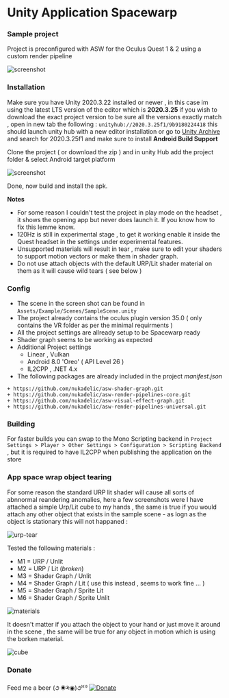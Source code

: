 # Unity Application Spacewarp
### Sample project

Project is preconfigured with ASW for the Oculus Quest 1 &amp; 2 using a custom render pipeline 

![screenshot](https://raw.githubusercontent.com/nukadelic/unity-application-spacewarp/master/Img/screenshot.png)

### Installation

Make sure you have Unity 2020.3.22 installed or newer , in this case im using the latest LTS version of the editor which is **2020.3.25** if you wish to download the exact project version to be sure all the versions exactly match , open in new tab the following : `unityhub://2020.3.25f1/9b9180224418` this should launch unity hub with a new editor installation or go to [Unity Archive](https://unity3d.com/get-unity/download/archive) and search for 2020.3.25f1 and make sure to install **Android Build Support**

Clone the project ( or download the zip ) and in unity Hub add the project folder & select Android target platform  
  
![screenshot](https://raw.githubusercontent.com/nukadelic/unity-application-spacewarp/master/Img/hub.png)

Done, now build and install the apk.

**Notes** 
* For some reason I couldn't test the project in play mode on the headset , it shows the opening app but never does launch it. If you know how to fix this lemme know. 
* 120Hz is still in experimental stage , to get it working enable it inside the Quest headset in the settings under experimental features. 
* Unsupported materials will result in tear , make sure to edit your shaders to support motion vectors or make them in shader graph.
* Do not use attach objects with the default URP/Lit shader material on them as it will cause wild tears ( see below ) 

### Config 

* The scene in the screen shot can be found in `Assets/Example/Scenes/SampleScene.unity`
* The project already contains the oculus plugin version 35.0 ( only contains the VR folder as per the minimal requirments )
* All the project settings are allready setup to be Spacewarp ready 
* Shader graph seems to be working as expected 
* Additional Project settings 
  * Linear , Vulkan 
  * Android 8.0 'Oreo' ( API Level 26 ) 
  * IL2CPP , .NET 4.x  
* The following packages are already included in the project _manifest.json_
``` 
+ https://github.com/nukadelic/asw-shader-graph.git
+ https://github.com/nukadelic/asw-render-pipelines-core.git
+ https://github.com/nukadelic/asw-visual-effect-graph.git
+ https://github.com/nukadelic/asw-render-pipelines-universal.git
```

### Building 

For faster builds you can swap to the Mono Scripting backend in `Project Settings > Player > Other Settings > Configuration > Scripting Backend` , but it is required to have IL2CPP when publishing the application on the store 

### App space wrap object tearing 

For some reason the standard URP lit shader will cause all sorts of abnnormal reandering anomalies, here a few screenshots were I have attached a simple Urp/Lit cube to my hands , the same is true if you would attach any other object that exists in the sample scene - as logn as the object is stationary this will not happaned :  
  
![urp-tear](https://raw.githubusercontent.com/nukadelic/unity-application-spacewarp/master/Img/urp-tear.png)

Tested the following materials : 
* M1 = URP / Unlit 
* M2 = URP / Lit (*broken*) 
* M3 = Shader Graph / Unlit 
* M4 = Shader Graph / Lit  ( use this instead , seems to work fine ... ) 
* M5 = Shader Graph / Sprite Lit 
* M6 = Shader Graph / Sprite Unlit  
  
![materials](https://raw.githubusercontent.com/nukadelic/unity-application-spacewarp/master/Img/materials.png)

It doesn't matter if you attach the object to your hand or just move it around in the scene , the same will be true for any object in motion which is using the borken material.  
  
![cube](https://raw.githubusercontent.com/nukadelic/unity-application-spacewarp/master/Img/cube.gif)


### Donate 

Feed me a beer (૭ ◉༬◉)૭⁾⁾⁾⁾ [![Donate](https://img.shields.io/badge/Donate-PayPal-green.svg)](https://www.paypal.me/wad1m)
